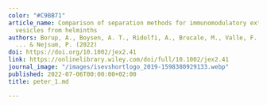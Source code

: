 ```yaml
---
color: "#C9BB71"
article_name: Comparison of separation methods for immunomodulatory extracellular
  vesicles from helminths
authors: Borup, A., Boysen, A. T., Ridolfi, A., Brucale, M., Valle, F., Paolini, L.,
  ... & Nejsum, P. (2022)
doi: https://doi.org/10.1002/jex2.41
link: https://onlinelibrary.wiley.com/doi/full/10.1002/jex2.41
journal_image: "/images/isevshortlogo_2019-1598380929133.webp"
published: 2022-07-06T00:00:00+02:00
title: peter_1.md

---
```

